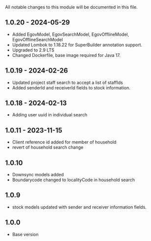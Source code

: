 All notable changes to this module will be documented in this file.

## 1.0.20 - 2024-05-29
- Added EgovModel, EgovSearchModel, EgovOfflineModel, EgovOfflineSearchModel
- Updated Lombok to 1.18.22 for SuperBuilder annotation support.
- Upgraded to 2.9 LTS
- Changed Dockerfile, base image required for Java 17.

## 1.0.19 - 2024-02-26
- Updated project staff search to accept a list of staffIds
- Added senderId and receiverId fields to stock information.

## 1.0.18 - 2024-02-13
- Adding user uuid in individual search

## 1.0.11 - 2023-11-15
- Client reference id added for member of household
- revert of household search change

## 1.0.10
- Downsync models added
- Boundarycode changed to localityCode in household search

## 1.0.9
- stock models updated with sender and receiver information fields.

  
## 1.0.0
- Base version
